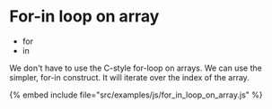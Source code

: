 # For-in loop on array

* for
* in

We don't have to use the C-style for-loop on arrays. We can use the simpler, for-in construct.
It will iterate over the index of the array.

{% embed include file="src/examples/js/for_in_loop_on_array.js" %}


